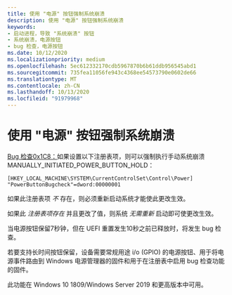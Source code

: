 ```yaml
---
title: 使用 "电源" 按钮强制系统崩溃
description: 使用 "电源" 按钮强制系统崩溃
keywords:
- 启动进程，导致 "系统崩溃" 按钮
- 系统崩溃，电源按钮
- bug 检查，电源按钮
ms.date: 10/12/2020
ms.localizationpriority: medium
ms.openlocfilehash: 5ec612332170cdb5967870b6b61ddb956545abd1
ms.sourcegitcommit: 735fea11056fe943c4368ee54573790e0602de66
ms.translationtype: MT
ms.contentlocale: zh-CN
ms.lasthandoff: 10/13/2020
ms.locfileid: "91979968"
---
```

# <a name="forcing-a-system-crash-with-the-power-button"></a>使用 "电源" 按钮强制系统崩溃

[Bug 检查0x1C8：](bug-check-0x1c8--manually-initiated-power-button-hold.md)如果设置以下注册表项，则可以强制执行手动系统崩溃 MANUALLY_INITIATED_POWER_BUTTON_HOLD：

```reg
[HKEY_LOCAL_MACHINE\SYSTEM\CurrentControlSet\Control\Power]
"PowerButtonBugcheck"=dword:00000001
```

如果此注册表项 *不* 存在，则必须重新启动系统才能使此更改生效。

如果此 *注册表项存在* 并且更改了值，则系统 *无需重新* 启动即可使更改生效。

当电源按钮保留7秒钟，但在 UEFI 重置发生10秒之前已释放时，将发生 bug 检查。

若要支持长时间按钮保留，设备需要常规用途 i/o (GPIO) 的电源按钮、用于将电源事件路由到 Windows 电源管理器的固件和用于在注册表中启用 bug 检查功能的固件。

此功能在 Windows 10 1809/Windows Server 2019 和更高版本中可用。
